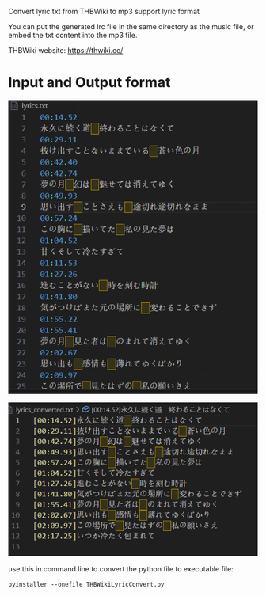Convert lyric.txt from THBWiki to mp3 support lyric format

You can put the generated lrc file in the same directory as the music file, or embed the txt content into the mp3 file.

THBWiki website: https://thwiki.cc/

# Input and Output format

![1706339707206](image/README/1706339707206.png "input lyrics format")

![1706339754996](image/README/1706339754996.png)

use this in command line to convert the python file to executable file:

```shell
pyinstaller --onefile THBWikiLyricConvert.py
```
